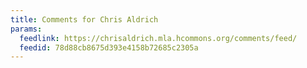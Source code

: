 ```yaml
---
title: Comments for Chris Aldrich
params:
  feedlink: https://chrisaldrich.mla.hcommons.org/comments/feed/
  feedid: 78d88cb8675d393e4158b72685c2305a
---
```

